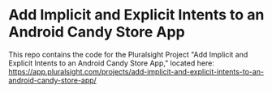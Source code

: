 # Add Implicit and Explicit Intents to an Android Candy Store App

This repo contains the code for the Pluralsight Project "Add Implicit and Explicit Intents to an Android Candy Store App,"  located here: https://app.pluralsight.com/projects/add-implicit-and-explicit-intents-to-an-android-candy-store-app/

